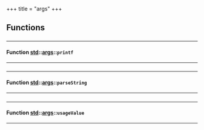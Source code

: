 +++
title = "args"
+++
## Functions

### 


_____________________
#### Function [std](./../../std)::[args](./../../std/args)::`printf`
_____________________
### 


_____________________
#### Function [std](./../../std)::[args](./../../std/args)::`parseString`
_____________________
### 


_____________________
#### Function [std](./../../std)::[args](./../../std/args)::`usageValue`
_____________________


